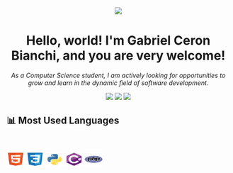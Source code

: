 <div align="center">
  <img src="https://media.giphy.com/media/v1.Y2lkPTc5MGI3NjExODdlMWp1ZnU0eDJoYjF3dGdqdnBidHl6cDJnNmJ1a2kzYmE4ZHFpZyZlcD12MV9naWZzX3NlYXJjaCZjdD1n/H03PuVdwREB21ANkLX/giphy.gif" width="300"/>
</div>

<h1 align="center">Hello, world! I'm Gabriel Ceron Bianchi, and you are very welcome!</h1>

<p align="center">
  <em>As a Computer Science student, I am actively looking for opportunities to grow and learn in the dynamic field of software development.</em>
</p>

<div align="center">
  <a href="https://www.instagram.com/gabriel_cb9/" target="_blank"><img src="https://img.shields.io/badge/-Instagram-%23E4405F?style=for-the-badge&logo=instagram&logoColor=white" target="_blank"></a>
  <a href = "mailto:g.ceronbianchi@gmail.com"><img src="https://img.shields.io/badge/-Gmail-%23333?style=for-the-badge&logo=gmail&logoColor=white" target="_blank"></a>
  <a href="https://www.linkedin.com/in/gabriel-ceron-bianchi-58435425b/" target="_blank"><img src="https://img.shields.io/badge/-LinkedIn-%230077B5?style=for-the-badge&logo=linkedin&logoColor=white" target="_blank"></a> 
</div>

## 📊 Most Used Languages

<br>
          
<div style="display: inline_block"><br>
  <img align="center" alt="HTML" height="30" width="40" src="https://raw.githubusercontent.com/devicons/devicon/master/icons/html5/html5-original.svg">
  <img align="center" alt="CSS" height="30" width="40" src="https://raw.githubusercontent.com/devicons/devicon/master/icons/css3/css3-original.svg">
  <img align="center" alt="Python" height="30" width="40" src="https://raw.githubusercontent.com/devicons/devicon/master/icons/python/python-original.svg">
  <img align="center" alt="Csharp" height="30" width="40" src="https://raw.githubusercontent.com/devicons/devicon/master/icons/csharp/csharp-original.svg">
  <img align="center" alt="PHP" height="30" width="40" src="https://raw.githubusercontent.com/devicons/devicon/master/icons/php/php-original.svg">
</div>
